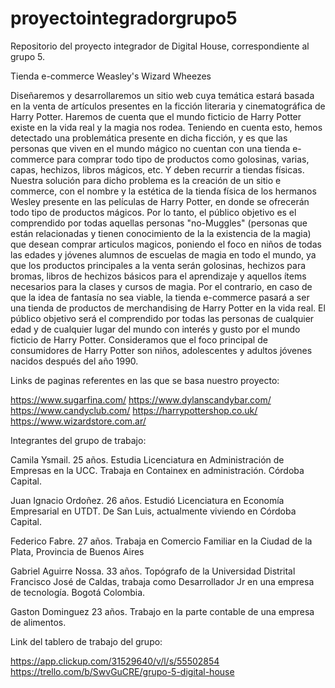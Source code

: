 # proyectointegradorgrupo5

Repositorio del proyecto integrador de Digital House, correspondiente al grupo 5.

Tienda e-commerce Weasley's Wizard Wheezes

Diseñaremos y desarrollaremos un sitio web cuya temática estará basada en la venta de artículos presentes en la ficción literaria y cinematográfica de Harry Potter. Haremos de cuenta que el mundo ficticio de Harry Potter existe en la vida real y la magia nos rodea.
Teniendo en cuenta esto, hemos detectado una problemática presente en dicha ficción, y es que las personas que viven en el mundo mágico no cuentan con una tienda e-commerce para comprar todo tipo de productos como golosinas, varias, capas, hechizos, libros mágicos, etc. Y deben recurrir a tiendas físicas.
Nuestra solución para dicho problema es la creación de un sitio e commerce, con el nombre y la estética de la tienda física de los hermanos Wesley presente en las películas de Harry Potter, en donde se ofrecerán todo tipo de productos mágicos. Por lo tanto,  el público objetivo es el comprendido por todas aquellas personas "no-Muggles" (personas que están relacionadas y tienen conocimiento de la la existencia de la magia) que desean comprar articulos magicos, poniendo el foco en niños de todas las edades y jóvenes alumnos de escuelas de magia en todo el mundo, ya que los productos principales a la venta serán golosinas, hechizos para bromas, libros de hechizos básicos para el aprendizaje y aquellos ítems necesarios para la clases y cursos de magia.
Por el contrario, en caso de que la idea de fantasía no sea viable, la tienda e-commerce pasará a ser una tienda de productos de merchandising de Harry Potter en la vida real. El público objetivo será el comprendido por todas las personas de cualquier edad y de cualquier lugar del mundo con interés y gusto por el mundo ficticio de Harry Potter. Consideramos que el foco principal de consumidores de Harry Potter son niños, adolescentes y adultos jóvenes nacidos después del año 1990.


Links de paginas referentes en las que se basa nuestro proyecto:

https://www.sugarfina.com/
https://www.dylanscandybar.com/
https://www.candyclub.com/
https://harrypottershop.co.uk/
https://www.wizardstore.com.ar/



Integrantes del grupo de trabajo:

Camila Ysmail. 25 años. Estudia Licenciatura en Administración de Empresas en la UCC. Trabaja en Containex en administración. Córdoba Capital.

Juan Ignacio Ordoñez. 26 años. Estudió Licenciatura en Economía Empresarial en UTDT. De San Luis, actualmente viviendo en Córdoba Capital.

Federico Fabre. 27 años. Trabaja en Comercio Familiar en la Ciudad de la Plata, Provincia de Buenos Aires

Gabriel Aguirre Nossa. 33 años. Topógrafo de la Universidad Distrital Francisco José de Caldas, trabaja como Desarrollador Jr en una empresa de tecnología. Bogotá Colombia.

Gaston Dominguez 23 años. Trabajo en la parte contable de una empresa de alimentos.


Link del tablero de trabajo del grupo:

https://app.clickup.com/31529640/v/l/s/55502854
https://trello.com/b/SwvGuCRE/grupo-5-digital-house



